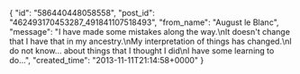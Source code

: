  {
   "id": "586440448058558",
   "post_id": "462493170453287_491841107518493",
   "from_name": "August le Blanc",
   "message": "I have made some mistakes along the way.\nIt doesn't change that I have that in my ancestry.\nMy interpretation of things has changed.\nI do not know... about things that I thought I did\nI have some learning to do...",
   "created_time": "2013-11-11T21:14:58+0000"
 }
